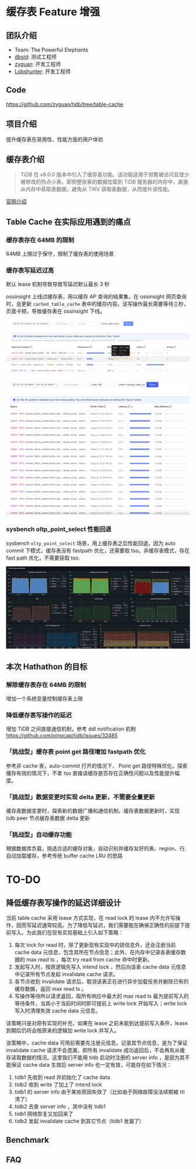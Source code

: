 # 缓存表 Feature 增强

## 团队介绍
- Team: The Powerful Elephants
- [dbsid](https://github.com/dbsid): 测试工程师
- [zyguan](https://github.com/zyguan): 开发工程师
- [Lobshunter](https://github.com/Lobshunter): 开发工程师

## Code

https://github.com/zyguan/tidb/tree/table-cache

## 项目介绍
提升缓存表在易用性、性能方面的用户体验

## 缓存表介绍
> TiDB 在 v6.0.0 版本中引入了缓存表功能。该功能适用于频繁被访问且很少被修改的热点小表，即把整张表的数据加载到 TiDB 服务器的内存中，直接从内存中获取表数据，避免从 TiKV 获取表数据，从而提升读性能。

[官网介绍](https://docs.pingcap.com/zh/tidb/dev/cached-tables)

## Table Cache 在实际应用遇到的痛点

### 缓存表存在 64MB 的限制
64MB 上限过于保守，限制了缓存表的使用场景

### 缓存表写延迟过高
默认 lease 机制导致导致写延迟默认最长 3 秒

ossinsight 上线过缓存表，用以缓存 AP 查询的结果集，在 ossinsight 网页查询时，会更新 `cached_table_cache` 表中的缓存内容。该写操作最长需要等待三秒，页面卡顿，导致缓存表在 ossinsight 下线。

![ossinsigt 应用例子](/images/write_latency.png)

![ossinsigt 慢 SQL 例子](/images/write_latency_slow_query.png)

### sysbench oltp_point_select 性能回退
sysbench `oltp_point_select` 场景，用上缓存表之后性能回退，因为 auto commit 下模式，缓存表没有 fastpath 优化，还需要取 tso。非缓存表模式，存在 fast path 优化，不需要获取 tso.

![](/images/point-get-fast-path.png)


## 本次 Hathathon 的目标

### 解除缓存表存在 64MB 的限制
增加一个系统变量控制缓存表上限

### 降低缓存表写操作的延迟
增加 TiDB 之间直接通信机制，参考 ddl notification 机制 https://github.com/pingcap/tidb/issues/32485

### 「挑战型」缓存表 point get 路径增加 fastpath 优化
参考非 cache 表，auto-commit 打开的情况下， Point get 路径特殊优化。探索缓存有效的情况下，不拿 tso 直接读缓存是否存在正确性问题以及性能提升幅度。

### 「挑战型」数据变更时实现 delta 更新，不需要全量更新
缓存表数据变更时，探索新的数据广播和通信机制，缓存表数据更新时，实现 tidb peer 节点缓存表数据 delta 更新

### 「挑战型」自动缓存功能

根据数据库负载，挑选合适的缓存对象，自动识别并缓存友好的表、region、行, 自动加载缓存，参考传统 buffer cache LRU 的思路

# TO-DO

## 降低缓存表写操作的延迟详细设计

当前 table cache 采用 lease 方式实现，在 read lock 的 lease 内不允许写操作，因而写延迟通常较高。为了降低写延迟，我们需要能在确保正确性的前提下提前写入。为此我们在现有实现基础上引入如下策略：

1. 每次 lock for read 时，除了更新现有实现中的锁信息外，还会注册当前 cache data 元信息，包含其所在节点信息；此外，在内存中记录各表缓存数据的 max read ts ，每次 try read from cache 命中时更新。
2. 发起写入时，按原逻辑先写入 intend lock ，然后向该表 cache data 元信息中记录所有节点发起 invalidate cache 请求。
3. 各节点收到 invalidate 请求后，取消该表正在进行异步加载任务并删除已有的缓存数据，返回 max read ts 。
4. 写操作等待所以请求返回，取所有响应中最大的 max read ts 最为提前写入的等待条件，当其小于当前时间时即可提前上 write lock 开始写入；write lock 写入时清理失效 cache data 元信息。

该策略只是对原有实现的补充，如果在 lease 之前未能到达提前写入条件，lease 到期后仍将会按原来的逻辑加 write lock 并写入。

该策略中，cache data 可用前需要先注册元信息，记录其节点信息，是为了保证 invalidate cache 请求不会遗漏，即所有 invalidate 成功返回后，不会再有从缓存读取数据的情况。这里我们不能用 tidb 启动时注册的 server info ，是因为其不能保证 cache data 生效后 server info 也一定有效，可能存在如下情况：
1. tidb1 先收到 read 并初始化了 cache data
2. tidb2 收到 write 了加上了 intend lock
3. tidb1 的 server info 由于某些原因失效了（比如由于网络故障没法续期被 ttl 清了）
4. tidb2 去查 server info ，其中没有 tidb1
5. tidb1 网络恢复又加回来了
6. tidb2 发起 invalidate cache 到其它节点（tidb1 发漏了）

## Benchmark
## FAQ
